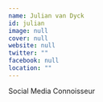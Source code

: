 ```yaml
---
name: Julian van Dyck
id: julian
image: null
cover: null
website: null
twitter: ""
facebook: null
location: ""
---
```

Social Media Connoisseur